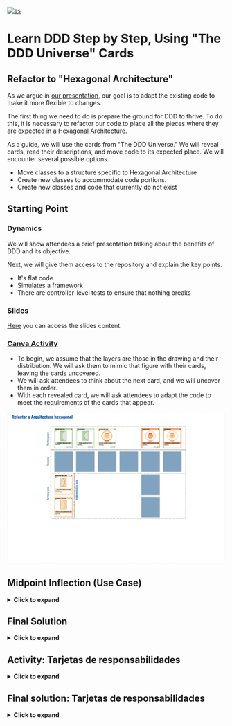 [![es](https://img.shields.io/badge/lang-es-green.svg)](../es/refactor-a-arquitectura-hexagonal.md)

# Learn DDD Step by Step, Using "The DDD Universe" Cards

## Refactor to "Hexagonal Architecture"

As we argue in [our presentation](../../README.md), our goal is to adapt the existing code to make it more flexible to changes.

The first thing we need to do is prepare the ground for DDD to thrive. To do this, it is necessary to refactor our code to place all the pieces where they are expected in a Hexagonal Architecture.

As a guide, we will use the cards from "The DDD Universe." We will reveal cards, read their descriptions, and move code to its expected place. We will encounter several possible options.

- Move classes to a structure specific to Hexagonal Architecture
- Create new classes to accommodate code portions.
- Create new classes and code that currently do not exist

## Starting Point

### Dynamics

We will show attendees a brief presentation talking about the benefits of DDD and its objective.

Next, we will give them access to the repository and explain the key points.

- It's flat code
- Simulates a framework
- There are controller-level tests to ensure that nothing breaks

### Slides

[Here](https://docs.google.com/presentation/d/1QKRKChP3ZOsQDsZWeMtUj_8P6ts6o9aRaBmFAhCY3tM/edit?usp=sharing) you can access the slides content.

### [Canva Activity](https://www.canva.com/design/DAF6VDIfdkE/jBve6kYf6zX9ly9tyEToNA/edit?utm_content=DAF6VDIfdkE&utm_campaign=designshare&utm_medium=link2&utm_source=sharebutton)

- To begin, we assume that the layers are those in the drawing and their distribution. We will ask them to mimic that figure with their cards, leaving the cards uncovered.
- We will ask attendees to think about the next card, and we will uncover them in order.
- With each revealed card, we will ask attendees to adapt the code to meet the requirements of the cards that appear.

![refactor-to-hexagonal-architecture](../es/refactor-a-arquitectura-hexagonal.webp)

## Midpoint Inflection (Use Case)

<details>
  <summary><b>Click to expand</b></summary>

### Dynamics

- We must stop here to discuss the responsibilities of the use case (Look for information in books).
- Link to the website to see in detail the explanation of the use case

![refactor-to-hexagonal-architecture-midpoint](../es/refactor-a-arquitectura-hexagonal-2.webp)
</details>

## Final Solution

<details>
  <summary><b>Click to expand</b></summary>

![refactor-to-hexagonal-architecture-final](../es/refactor-a-arquitectura-hexagonal-3.webp)
</details>

## Activity: Tarjetas de responsabilidades

<details>
  <summary><b>Click to expand</b></summary>

![refactor-to-hexagonal-architecture-responsibility-cards](../es/refactor-a-arquitectura-hexagonal-4.webp)
</details>

## Final solution: Tarjetas de responsabilidades

<details>
  <summary><b>Click to expand</b></summary>

![refactor-to-hexagonal-architecture-final-responsibility-cards](../es/refactor-a-arquitectura-hexagonal-5.webp)
</details>

